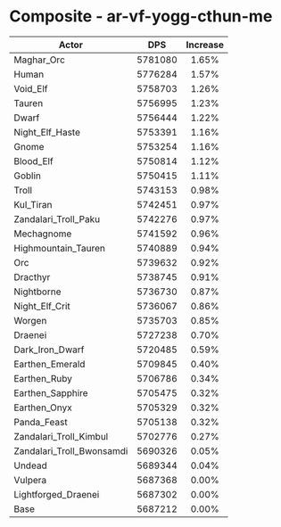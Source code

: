 # Composite - ar-vf-yogg-cthun-me
| Actor | DPS | Increase |
|---|:---:|:---:|
|Maghar_Orc|5781080|1.65%|
|Human|5776284|1.57%|
|Void_Elf|5758703|1.26%|
|Tauren|5756995|1.23%|
|Dwarf|5756444|1.22%|
|Night_Elf_Haste|5753391|1.16%|
|Gnome|5753254|1.16%|
|Blood_Elf|5750814|1.12%|
|Goblin|5750415|1.11%|
|Troll|5743153|0.98%|
|Kul_Tiran|5742451|0.97%|
|Zandalari_Troll_Paku|5742276|0.97%|
|Mechagnome|5741592|0.96%|
|Highmountain_Tauren|5740889|0.94%|
|Orc|5739632|0.92%|
|Dracthyr|5738745|0.91%|
|Nightborne|5736730|0.87%|
|Night_Elf_Crit|5736067|0.86%|
|Worgen|5735703|0.85%|
|Draenei|5727238|0.70%|
|Dark_Iron_Dwarf|5720485|0.59%|
|Earthen_Emerald|5709845|0.40%|
|Earthen_Ruby|5706786|0.34%|
|Earthen_Sapphire|5705475|0.32%|
|Earthen_Onyx|5705329|0.32%|
|Panda_Feast|5705138|0.32%|
|Zandalari_Troll_Kimbul|5702776|0.27%|
|Zandalari_Troll_Bwonsamdi|5690326|0.05%|
|Undead|5689344|0.04%|
|Vulpera|5687368|0.00%|
|Lightforged_Draenei|5687302|0.00%|
|Base|5687212|0.00%|
